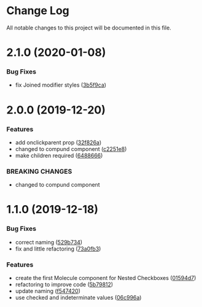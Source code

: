 # Change Log

All notable changes to this project will be documented in this file.

# 2.1.0 (2020-01-08)


### Bug Fixes

* fix Joined modifier styles ([3b5f9ca](https://github.com/SUI-Components/sui-components/commit/3b5f9ca5d06da105a2c7d36d9003a39acfbb2526))



# 2.0.0 (2019-12-20)


### Features

* add onclickparent prop ([32f826a](https://github.com/SUI-Components/sui-components/commit/32f826a223dc1e7a893433df0eaa209ee1edef19))
* changed to compund component ([c2251e8](https://github.com/SUI-Components/sui-components/commit/c2251e8e5d476e08391e347a812fba836d8592e3))
* make children required ([6488666](https://github.com/SUI-Components/sui-components/commit/6488666b1ab1b958e269181716a6e7e9bda68ca0))


### BREAKING CHANGES

* changed to compund component



# 1.1.0 (2019-12-18)


### Bug Fixes

* correct naming ([529b734](https://github.com/SUI-Components/sui-components/commit/529b734736b690e75643f106d844250d6d05986a))
* fix and little refactoring ([73a0fb3](https://github.com/SUI-Components/sui-components/commit/73a0fb3fad1564958be15de72d11433975b01fb6))


### Features

* create the first Molecule component for Nested Checkboxes ([01594d7](https://github.com/SUI-Components/sui-components/commit/01594d7d5e45164c32bbe1593553158bceca0126))
* refactoring to improve code ([5b79812](https://github.com/SUI-Components/sui-components/commit/5b7981219d841bb563ff3d16d62c9d714a4a3cdf))
* update naming ([f547420](https://github.com/SUI-Components/sui-components/commit/f547420cfc4803308d36a7fad592a63e537e99b0))
* use checked and indeterminate values ([06c996a](https://github.com/SUI-Components/sui-components/commit/06c996af0ead2d9f9655561440fa63e683a9cb02))



